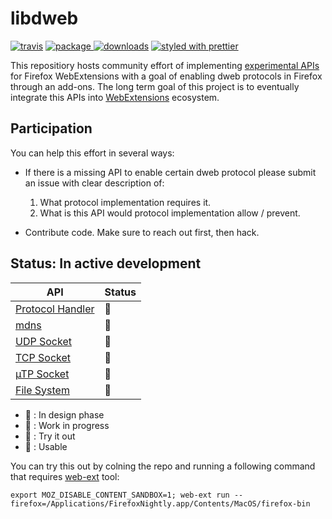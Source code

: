 # libdweb

[![travis][travis.icon]][travis.url]
[![package][version.icon] ![downloads][downloads.icon]][package.url]
[![styled with prettier][prettier.icon]][prettier.url]

This repositiory hosts community effort of implementing [experimental APIs][webextension experiments] for Firefox WebExtensions with a goal of enabling dweb protocols in Firefox through an add-ons. The long term goal of this project is to eventually integrate this APIs into [WebExtensions][new APIs] ecosystem.

## Participation

You can help this effort in several ways:

- If there is a missing API to enable certain dweb protocol please submit an issue with clear description of:

  1. What protocol implementation requires it.
  2. What is this API would protocol implementation allow / prevent.

- Contribute code. Make sure to reach out first, then hack.

## Status: In active development

| API | Status |
| --- | --- |
| [Protocol Handler][] | 🐣 |
| [mdns][] | 🥚 |
| [UDP Socket][] | 🥚 |
| [TCP Socket][] | 🥚 |
| [µTP Socket] | 🥚 |
| [File System][] | 🥚 |



- 🥚 : In design phase
- 🐣 : Work in progress
- 🐥 : Try it out
- 🐓 : Usable


You can try this out by colning the repo and running a following command that requires [web-ext][] tool:

```
export MOZ_DISABLE_CONTENT_SANDBOX=1; web-ext run --firefox=/Applications/FirefoxNightly.app/Contents/MacOS/firefox-bin
```

[travis.icon]: https://travis-ci.org/Gozala/libdweb.svg?branch=master
[travis.url]: https://travis-ci.org/Gozala/libdweb
[version.icon]: https://img.shields.io/npm/v/libdweb.svg
[downloads.icon]: https://img.shields.io/npm/dm/libdweb.svg
[package.url]: https://npmjs.org/package/libdweb
[downloads.image]: https://img.shields.io/npm/dm/libdweb.svg
[downloads.url]: https://npmjs.org/package/libdweb
[prettier.icon]: https://img.shields.io/badge/styled_with-prettier-ff69b4.svg
[prettier.url]: https://github.com/prettier/prettier

[webextension experiments]:https://webextensions-experiments.readthedocs.io/en/latest/index.html
[new APIs]:https://wiki.mozilla.org/WebExtensions/NewAPIs
[Protocol Handler]:https://github.com/Gozala/libdweb/issues/2
[UDP Socket]:https://github.com/Gozala/libdweb/issues/4
[TCP Socket]:https://github.com/Gozala/libdweb/issues/5
[µTP Socket]:https://github.com/Gozala/libdweb/issues/6
[mdns]:https://github.com/Gozala/libdweb/issues/7
[File System]:https://github.com/Gozala/libdweb/issues/8
[web-ext]:https://www.npmjs.com/package/web-ext
